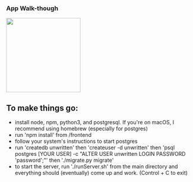 ### App Walk-though

<img src="https://imgur.com/4ydKjku.gif" width=200><br>

## To make things go:
- install node, npm, python3, and postgresql. If you're on macOS, I recommend using homebrew (especially for postgres)
- run 'npm install' from /frontend
- follow your system's instructions to start postgres
- run 'createdb unwritten' then 'createuser -d unwritten' then 'psql postgres [YOUR USER] -c "ALTER USER unwritten LOGIN PASSWORD 'password';"' then './migrate.py migrate'
- to start the server, run './runServer.sh' from the main directory and everything should (eventually) come up and work. (Control + C to exit)

